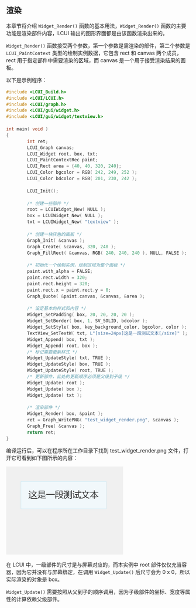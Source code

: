## 渲染

本章节将介绍 `Widget_Render()` 函数的基本用法，`Widget_Render()` 函数的主要功能是渲染部件内容，LCUI 输出的图形界面都是由该函数渲染出来的。

`Widget_Render()` 函数接受两个参数，第一个参数是需渲染的部件，第二个参数是 `LCUI_PaintContext` 类型的绘制实例数据，它包含 rect 和 canvas 两个成员，rect 用于指定部件中需要渲染的区域，而 canvas 是一个用于接受渲染结果的画板。

以下是示例程序：

``` c
#include <LCUI_Build.h>
#include <LCUI/LCUI.h>
#include <LCUI/graph.h>
#include <LCUI/gui/widget.h>
#include <LCUI/gui/widget/textview.h>

int main( void )
{
        int ret;
        LCUI_Graph canvas;
        LCUI_Widget root, box, txt;
        LCUI_PaintContextRec paint;
        LCUI_Rect area = {40, 40, 320, 240};
        LCUI_Color bgcolor = RGB( 242, 249, 252 );
        LCUI_Color bdcolor = RGB( 201, 230, 242 );

        LCUI_Init();

        /* 创建一些部件 */
        root = LCUIWidget_New( NULL );
        box = LCUIWidget_New( NULL );
        txt = LCUIWidget_New( "textview" );

        /* 创建一块灰色的画板 */
        Graph_Init( &canvas );
        Graph_Create( &canvas, 320, 240 );
        Graph_FillRect( &canvas, RGB( 240, 240, 240 ), NULL, FALSE );

        /* 初始化一个绘制实例，绘制区域为整个画板 */
        paint.with_alpha = FALSE;
        paint.rect.width = 320;
        paint.rect.height = 320;
        paint.rect.x = paint.rect.y = 0;
        Graph_Quote( &paint.canvas, &canvas, &area );

        /* 设定基本的样式和内容 */
        Widget_SetPadding( box, 20, 20, 20, 20 );
        Widget_SetBorder( box, 1, SV_SOLID, bdcolor );
        Widget_SetStyle( box, key_background_color, bgcolor, color );
        TextView_SetTextW( txt, L"[size=24px]这是一段测试文本[/size]" );
        Widget_Append( box, txt );
        Widget_Append( root, box );
        /* 标记需要更新样式 */
        Widget_UpdateStyle( txt, TRUE );
        Widget_UpdateStyle( box, TRUE );
        Widget_UpdateStyle( root, TRUE );
        /* 更新部件，此处的更新顺序必须是父级到子级 */
        Widget_Update( root );
        Widget_Update( box );
        Widget_Update( txt );

        /* 渲染部件 */
        Widget_Render( box, &paint );
        ret = Graph_WritePNG( "test_widget_render.png", &canvas );
        Graph_Free( &canvas );
        return ret;
}
```

编译运行后，可以在程序所在工作目录下找到 test_widget_render.png 文件，打开它可看到如下图所示的内容：

![绘制出来的部件](../../images/test_widget_render.png)

在 LCUI 中，一级部件的尺寸是与屏幕对应的，而本实例中 root 部件仅仅充当容器，因为它并没有与屏幕绑定，在调用 `Widget_Update()` 后尺寸会为 0 x 0，所以实际渲染的对象是 box。

`Widget_Update()` 需要按照从父到子的顺序调用，因为子级部件的坐标、宽度等属性的计算依赖父级部件。
